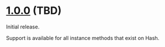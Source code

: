 # [1.0.0][] (TBD)

Initial release.

Support is available for all instance methods that exist on Hash.

[1.0.0]: https://github.com/AaronLasseigne/tash/compare/v0.0.0...v1.0.0
